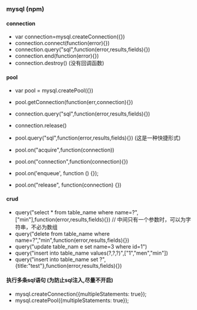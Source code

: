 ### mysql (npm)


#### connection 
- var connection=mysql.createConnection({})
- connection.connect(function(error){})
- connection.query("sql",function(error,results,fields){})
- connection.end(function(error){})
- connection.destroy()  (没有回调函数)

#### pool 
- var pool = mysql.createPool({})
- pool.getConnection(function(err,connection){})
- connection.query("sql",function(error,results,fields){})
- connection.release()

- pool.query("sql",function(error,results,fields){})   (这是一种快捷形式)

- pool.on("acquire",function(connection))
- pool.on("connection",function(connection){})
- pool.on('enqueue', function () {});
- pool.on("release", function(connection) {})

#### crud
- query("select * from table_name where name=?",["min"],function(error,results,fields){})   // 中间只有一个参数时，可以为字符串，不必为数组
- query("delete from table_name where name=?","min",function(error,results,fields){})
- query("update table_nam e set name=3 where id=1")
- query("insert into table_name values(?,?,?)",["1","men","min"])
- query("insert into table_name set ?",{title:"test"},function(error,results,fields){})

 
#### 执行多条sql语句  (为防止sql注入,尽量不开启)
- mysql.createConnection({multipleStatements: true});
- mysql.createPool({multipleStatements: true});